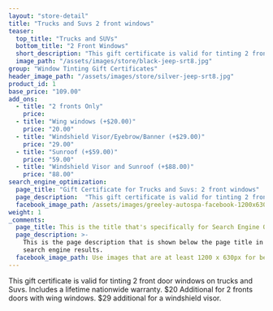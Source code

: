 ```yaml
---
layout: "store-detail"
title: "Trucks and Suvs 2 front windows"
teaser:
  top_title: "Trucks and SUVs"
  bottom_title: "2 Front Windows"
  short_description: "This gift certificate is valid for tinting 2 front door windows on trucks and Suvs."
  image_path: "/assets/images/store/black-jeep-srt8.jpg"
group: "Window Tinting Gift Certificates"
header_image_path: "/assets/images/store/silver-jeep-srt8.jpg"
product_id: 1
base_price: "109.00"
add_ons:
  - title: "2 fronts Only"
    price:
  - title: "Wing windows (+$20.00)"
    price: "20.00"
  - title: "Windshield Visor/Eyeb​row/Banner (+$29.00)"
    price: "29.00"
  - title: "Sunroof (+$59.00)"
    price: "59.00"
  - title: "Windshield Visor and Sunroof (+$88.00)"
    price: "88.00"
search_engine_optimization:
  page_title: "Gift Certificate for Trucks and Suvs: 2 front windows"
  page_description:  "This gift certificate is valid for tinting 2 front door windows on trucks and Suvs."
  facebook_image_path: /assets/images/greeley-autospa-facebook-1200x630.png
weight: 1
_comments:
  page_title: This is the title that's specifically for Search Engine Optimization.
  page_description: >-
    This is the page description that is shown below the page title in the
    search engine results.
  facebook_image_path: Use images that are at least 1200 x 630px for best results or a minimum of at least 600 x 315px. 
---
```

This gift certificate is valid for tinting 2 front door windows on trucks and Suvs. Includes a lifetime nationwide warranty. $20 Additional for 2 fronts doors with wing windows. $29 additional for a windshield visor.
